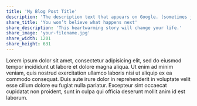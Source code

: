 ```yaml
---
title: 'My Blog Post Title'
description: 'The description text that appears on Google. (sometimes just the first paragraph of your post).'
share_title: 'You won’t believe what happens next'
share_description: 'This heartwarming story will change your life.'
share_image: 'your-filename.jpg'
share_width: 1201
share_height: 631
---
```



Lorem ipsum dolor sit amet, consectetur adipisicing elit, sed do eiusmod tempor incididunt ut labore et dolore magna aliqua. Ut enim ad minim veniam, quis nostrud exercitation ullamco laboris nisi ut aliquip ex ea commodo consequat. Duis aute irure dolor in reprehenderit in voluptate velit esse cillum dolore eu fugiat nulla pariatur. Excepteur sint occaecat cupidatat non proident, sunt in culpa qui officia deserunt mollit anim id est laborum.
